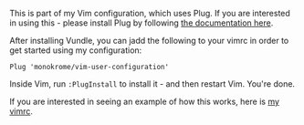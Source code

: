 This is part of my Vim configuration, which uses Plug. If you are interested in
using this - please install Plug by following [the documentation here](vplg).

After installing Vundle, you can jadd the following to your vimrc in order to
get started using my configuration:

    Plug 'monokrome/vim-user-configuration'
    
Inside Vim, run `:PlugInstall` to install it - and then restart Vim. You're
done.

If you are interested in seeing an example of how this works, here is
[my vimrc][vrc].


[vplg]: https://github.com/junegunn/vim-plug "vim-plug"
[vrc]: https://github.com/monokrome/vim-config/tree/master/vimrc "my vimrc"
